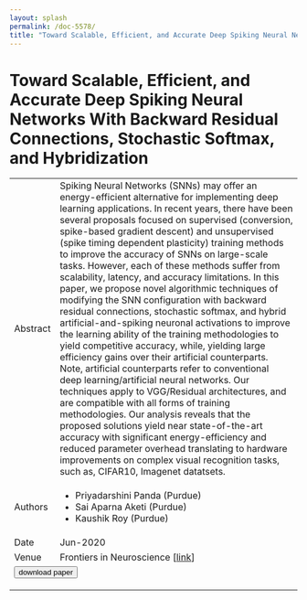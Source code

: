 ```yaml
---
layout: splash
permalink: /doc-5578/
title: "Toward Scalable, Efficient, and Accurate Deep Spiking Neural Networks With Backward Residual Connections, Stochastic Softmax, and Hybridization"
---
```


# Toward Scalable, Efficient, and Accurate Deep Spiking Neural Networks With Backward Residual Connections, Stochastic Softmax, and Hybridization

<table>
    <tbody>
    <tr>
        <td>Abstract</td>
        <td>Spiking Neural Networks (SNNs) may offer an energy-efficient alternative for implementing deep learning applications. In recent years, there have been several proposals focused on supervised (conversion, spike-based gradient descent) and unsupervised (spike timing dependent plasticity) training methods to improve the accuracy of SNNs on large-scale tasks. However, each of these methods suffer from scalability, latency, and accuracy limitations. In this paper, we propose novel algorithmic techniques of modifying the SNN configuration with backward residual connections, stochastic softmax, and hybrid artificial-and-spiking neuronal activations to improve the learning ability of the training methodologies to yield competitive accuracy, while, yielding large efficiency gains over their artificial counterparts. Note, artificial counterparts refer to conventional deep learning/artificial neural networks. Our techniques apply to VGG/Residual architectures, and are compatible with all forms of training methodologies. Our analysis reveals that the proposed solutions yield near state-of-the-art accuracy with significant energy-efficiency and reduced parameter overhead translating to hardware improvements on complex visual recognition tasks, such as, CIFAR10, Imagenet datatsets.</td>
    </tr>
    <tr>
        <td>Authors</td>
        <td>
            <ul>
                <li>Priyadarshini Panda (Purdue)</li>
                <li>Sai Aparna Aketi (Purdue)</li>
                <li>Kaushik Roy (Purdue)</li>
            </ul>
        </td>
    </tr>
    <tr>
        <td>Date</td>
        <td>Jun-2020</td>
    </tr>
    <tr>
        <td>Venue</td>
        <td>Frontiers in Neuroscience [<a href="https://www.frontiersin.org/articles/10.3389/fnins.2020.00653/full">link</a>]</td>
    </tr>
        <tr>
            <td colspan="2">
                <form method="get" action="https://ibm.box.com/v/doc-5578-paper">
                    <button type="submit">download paper</button>
                </form>
            </td>
        </tr>
    </tbody>
</table>

